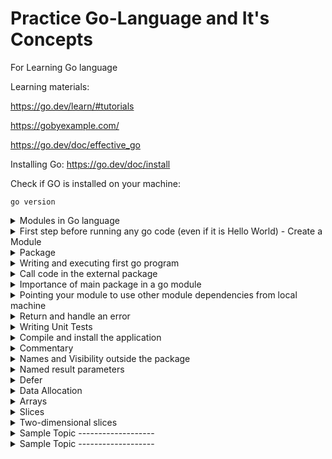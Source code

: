 # Practice Go-Language and It's Concepts
For Learning Go language

Learning materials:

https://go.dev/learn/#tutorials

https://gobyexample.com/

https://go.dev/doc/effective_go


Installing Go:
https://go.dev/doc/install

Check if GO is installed on your machine:
```
go version
```
<details>
<summary>Modules in Go language</summary>
Go code is grouped into packages, and packages are grouped into modules. Your module specifies dependencies needed to run your code, including the Go version and the set of other modules it requires.
In a module, you collect one or more related packages for a discrete and useful set of functions. For example, you might create a module with packages that have functions for doing financial analysis so that others writing financial applications can use your work. For more about developing modules, see [Developing and publishing modules.](https://go.dev/doc/modules/developing)https://go.dev/doc/modules/developing)
</details>



<details>
<summary>First step before running any go code (even if it is Hello World) - Create a Module</summary>
1. Target code must belong to a module.
  To create a module you need to run the mod init command
  
  example:
    
  ```
  go mod init module_path
  ```
  _**module_path:**_

  If you publish a module, this must be a path from which your module can be downloaded by Go tools. That would be your code's repository.

  * The go mod init command creates a go.mod file to track your code's dependencies.
</details>

<details>
<summary>Package</summary>
A package is a way to group functions, and it's made up of all the files in the same directory. for example: fmt is a package, which contains functions for formatting text, including printing to the console. This package is one of the standard library packages you got when you installed Go.

Example:

```
package main // declaration of a package

import "fmt" // Importing an external package

func main() {
    fmt.Println("Hello, World!")
}
```
</details>

<details>
<summary>Writing and executing first go program</summary>
Create a file hello.go file and paste below example code into hello.go file.

Example:

```
package main // declaration of a package

import "fmt" // Importing an external package

func main() {
    fmt.Println("Hello, World!")
}
```

In this code, you:

- _Declare a main package (a package is a way to group functions, and it's made up of all the files in the same directory)._
- _Import the popular fmt package, which contains functions for formatting text, including printing to the console. This package is one of the standard library packages you got when you installed Go._
- _Implement a main function to print a message to the console. A main function executes by default when you run the main package._
- 

**Run your code and see the greeting message:**
```
go run .
```
or
```
go run hello.go
```

**Output:**
```
Hello, World!
```
</details>

<details>

<summary>Call code in the external package</summary>
To create a package, we just need to declare the package name as the first statement of the file:

```
package main // declaration of a package
```
To call a method from another package in Go, you need to follow a few steps:

1. **Import the Package**: First, you need to import the package containing the method you want to call. You do this by including an import statement at the top of your Go source file.

2. **Use the Method**: Once the package is imported, you can access the method by prefixing it with the package name.

Here's a simple example to illustrate these steps:

Suppose you have a package named `utils` with a method called `PrintMessage()` defined in a file named `utils.go`:

```go
// utils.go
package utils

import "fmt"

func PrintMessage(message string) {
    fmt.Println(message)
}
```

Now, in another file, let's say `main.go`, you want to call the `PrintMessage()` method from the `utils` package:

```go
// main.go
package main

import "your-package-path/utils" // import the package

func main() {
    // Call the method from the utils package
    utils.PrintMessage("Hello, World!")
}
```

Make sure to replace `"your-package-path/utils"` with the correct import path to your `utils` package.

By importing the `utils` package and prefixing the method with the package name (`utils.PrintMessage()`), you can call the `PrintMessage()` method from the `utils` package in your `main` function.
</details>


<details>
  <summary>Importance of main package in a go module</summary>
  
  - In Go, the main package holds the entry point to your application. When you build a Go program, you compile it into an executable binary. This binary must contain a package called "main" with a special function called "main()". This function serves as the entry point of your program, meaning it's the first function executed when you run your compiled program.
  
  - The main package is crucial because it defines where the execution of your program begins. Without it, the Go compiler wouldn't know where to start executing your code. It's the backbone of any executable Go program.
  
  - Additionally, when you're working with Go modules, the main package often serves as a reference point for module dependencies. Other packages within your module might depend on functionality provided by the main package, or they might be dependencies of the main package itself. This hierarchical structure helps organize and manage the dependencies of your Go project.
</details>


<details>
  <summary>Pointing your module to use other module dependencies from local machine</summary>
  
  - For production use, you’d publish the example.com/greetings module from its repository (with a module path that reflected its published location), where Go tools could find it to download it. For now, because you haven't published the module yet, you need to adapt the example.com/hello module so it can find the example.com/greetings code on your local file system.
  - To do that, use the go mod edit command to edit the example.com/hello module to redirect Go tools from its module path (where the module isn't) to the local directory (where it is).

  Example:
      
        ```
        
        <home>/
         |-- greetings/
         |-- hello/
        
        ```
  
  Consider above two as modules you have.
    
      ```
  
        go mod edit -replace example.com/greetings=../greetings
        
    ```
  
  * We are saying that instead of downloding the greetings module from any repository, pick it from greetings directory which is parallel to hello directory (we are editing the go.mod of hello module)
  * The command specifies that example.com/greetings should be replaced with ../greetings for the purpose of locating the dependency. After you run the command, the go.mod file in the hello directory should include a replace directive as below:
    ```
    module example.com/hello

    go 1.16
    
    replace example.com/greetings => ../greetings
    ```

- From the command prompt in the hello directory, run the go mod tidy command to synchronize the example.com/hello module's dependencies, adding those required by the code, but not yet tracked in the module.
    ```
    go mod tidy
    ```

  * After the command completes, the example.com/hello module's go.mod file should look like this:
    ```
    module example.com/hello

    go 1.16
    
    replace example.com/greetings => ../greetings
    
    require example.com/greetings v0.0.0-00010101000000-000000000000

     ```
    * The command found the local code in the greetings directory, then added a require directive to specify that example.com/hello requires example.com/greetings. You created this dependency when you imported the greetings package in hello.go.
    * The number following the module path is a pseudo-version number -- a generated number used in place of a semantic version number (which the module doesn't have yet).

- To **reference a published module**, a go.mod file would typically omit the replace directive and use a require directive with a tagged version number at the end.
    ```
    require example.com/greetings v1.1.0
    ```
    
</details>

<details>
  <summary>Return and handle an error</summary>
Sample Code for returnin gerror:
  
  ```
    package greetings
    
    import (
        "errors"
        "fmt"
    )
    
    // Hello returns a greeting for the named person.
    func Hello(name string) (string, error) {
        // If no name was given, return an error with a message.
        if name == "" {
            return "", errors.New("empty name")
        }
    
        // If a name was received, return a value that embeds the name
        // in a greeting message.
        message := fmt.Sprintf("Hi, %v. Welcome!", name)
        return message, nil
    }
  ```

- Change the function so that it returns two values: a string and an error. Your caller will check the second value to see if an error occurred. (Any Go function can return multiple values.)
- Import the Go standard library errors package so you can use its errors.New function.
- Add an if statement to check for an invalid request (an empty string where the name should be) and return an error if the request is invalid. The errors.New function returns an error with your message inside.
- Add nil (meaning no error) as a second value in the successful return. That way, the caller can see that the function succeeded.

Sample code for handling Error:

```
  package main
  
  import (
      "fmt"
      "log"
  
      "example.com/greetings"
  )
  
  func main() {
      // Set properties of the predefined Logger, including
      // the log entry prefix and a flag to disable printing
      // the time, source file, and line number.
      log.SetPrefix("greetings: ")
      log.SetFlags(0)
  
      // Request a greeting message.
      message, err := greetings.Hello("")
      // If an error was returned, print it to the console and
      // exit the program.
      if err != nil {
          log.Fatal(err)
      }
  
      // If no error was returned, print the returned message
      // to the console.
      fmt.Println(message)
  }
```

- Configure the log package to print the command name ("greetings: ") at the start of its log messages, without a time stamp or source file information.
- Assign both of the Hello return values, including the error, to variables.
- Change the Hello argument from Gladys’s name to an empty string, so you can try out your error-handling code.
- Look for a non-nil error value. There's no sense continuing in this case.
- Use the functions in the standard library's log package to output error information. If you get an error, you use the log package's Fatal function to print the error and stop the program.
  
</details>

<details>
  <summary>Writing Unit Tests</summary>
  Go's built-in support for unit testing makes it easier to test as you go. Specifically, using naming conventions, Go's testing package, and the go test command, you can quickly write and execute tests.
  
  - Ending a file's name with **_test.go** tells the go test command that this file contains test functions. Better to create the test file parallel to the file for which you are writing unit tests.
    Example: In the greetings directory, create a file called **greetings_test.go**. (with respect to the modules created in examples given earlier)
  - Sample Unit Test:

    ```
      package greetings

      import (
          "testing"
          "regexp"
      )
      
      // TestHelloName calls greetings.Hello with a name, checking
      // for a valid return value.
      func TestHelloName(t *testing.T) {
          name := "Gladys"
          want := regexp.MustCompile(`\b`+name+`\b`)
          msg, err := Hello("Gladys")
          if !want.MatchString(msg) || err != nil {
              t.Fatalf(`Hello("Gladys") = %q, %v, want match for %#q, nil`, msg, err, want)
          }
      }
      
      // TestHelloEmpty calls greetings.Hello with an empty string,
      // checking for an error.
      func TestHelloEmpty(t *testing.T) {
          msg, err := Hello("")
          if msg != "" || err == nil {
              t.Fatalf(`Hello("") = %q, %v, want "", error`, msg, err)
          }
      }
    ```

      - Implement **test functions in the same package as the code** you're testing.
      - Create two test functions to test the greetings.Hello function. Test function names have the form _Test_**Name**, where **_Name_** says something about the specific test.
      - Test functions take a pointer to the testing package's **testing.T** _type_ as a **parameter**. You use this _parameter's _methods for reporting and logging from your test.
      - Implement two tests:
        - TestHelloName calls the Hello function, passing a name value with which the function should be able to return a valid response message. If the call returns an error or an unexpected response message (one that doesn't include the name you passed in), you use the t parameter's Fatalf method to print a message to the console and end execution.
        - TestHelloEmpty calls the Hello function with an empty string. This test is designed to confirm that your error handling works. If the call returns a non-empty string or no error, you use the t parameter's Fatalf method to print a message to the console and end execution.
       
    - At the command line in the greetings directory, run the ```go test``` command to execute the test. The go test command **executes test functions (whose names begin with Test) in test files (whose names end with _test.go)**. You can add the -v flag to get verbose output that lists all of the tests and their results.

      ```
      go test -v
      ```
  
</details>

<details>
  <summary>Compile and install the application</summary>
  
  - While the go run command is a useful shortcut for compiling and running a program when you're making frequent changes, it doesn't generate a binary executable.
  - Two additional commands for building code:
    - The **go build** command compiles the packages, along with their dependencies, but it doesn't install the results.
    - The **go install** command compiles and installs the packages.
  - From the command line in the hello directory, run the ```go build``` command **to compile the code into an executable**
  - From the command line in the hello directory, run the new hello executable to confirm that the code works.
    - On Linux or Mac: ```./hello```
    - On Windows: ```hello.exe```
  - You've compiled the application into an executable so you can run it. But to run it currently, your prompt needs either to be in the executable's directory, or to specify the executable's path. **How to install the application so that it can be run from anywhere**
  - Discover the Go install path, where the go command will install the current package. You can discover the install path by running the go list command, as in the following example:

    ```
    $ go list -f '{{.Target}}'
    ```
      - For example, the command's output might say /home/gopher/bin/hello, meaning that binaries are installed to /home/gopher/bin. You'll need this install directory in the next step.
  - Add the Go install directory to your system's shell path.
    - On Linux or Mac: ```export PATH=$PATH:/path/to/your/install/directory```
    - On Windows: ```set PATH=%PATH%;C:\path\to\your\install\directory```
  - As an alternative, if you already have a directory like $HOME/bin in your shell path and you'd like to install your Go programs there, you can change the install target by setting the GOBIN variable using the go env command:
    ```
    #Mac or Linux
    go env -w GOBIN=/path/to/your/bin
    ```

    or

    ```
    # Windows
    go env -w GOBIN=C:\path\to\your\bin
    ```

  - Once you've updated the shell path, run the go install command to compile and install the package.
    ```
    go install
    ```

- Run your application by simply typing its name. To make this interesting, open a new command prompt and run the hello executable name in some other directory.
  ```
  $ hello
  map[Darrin:Hail, Darrin! Well met! Gladys:Great to see you, Gladys! Samantha:Hail, Samantha! Well met!]
  ```
</details>

<details>
  <summary>Commentary</summary>

  - Go provides C-style /* */ block comments and C++-style // line comments.
  - Comments that appear before top-level declarations, with no intervening newlines, are considered to document the declaration itself. These “doc comments” are the primary documentation for a given Go package or command
  
</details>

<details>
  <summary>Names and Visibility outside the package</summary>

  - Names are as important in Go as in any other language. They even have semantic effect: the visibility of a name outside a package is determined by whether its first character is upper case. It's therefore worth spending a little time talking about naming conventions in Go programs.
  
</details>

<details>
  <summary>Named result parameters</summary>

  - The return or result "parameters" of a Go function can be given names and used as regular variables, just like the incoming parameters. When named, they are initialized to the zero values for their types when the function begins; if the function executes a return statement with no arguments, the current values of the result parameters are used as the returned values.

  - The names are not mandatory but they can make code shorter and clearer: they're documentation. If we name the results of nextInt it becomes obvious which returned int is which.
  ```
  func nextInt(b []byte, pos int) (value, nextPos int) {}
  ```
  
  Because named results are initialized and tied to an unadorned return, they can simplify as well as clarify. Here's a version of io.ReadFull that uses them well:

  ```
  func ReadFull(r Reader, buf []byte) (n int, err error) {
      for len(buf) > 0 && err == nil {
          var nr int
          nr, err = r.Read(buf)
          n += nr
          buf = buf[nr:]
      }
      return
  }
  ```
</details>

<details>
  <summary>Defer</summary>

 - Go's defer statement schedules a function call (the deferred function) to be run immediately before the function executing the defer returns. It's an unusual but effective way to deal with situations such as resources that must be released regardless of which path a function takes to return. The canonical examples are unlocking a mutex or closing a file.
 - Two Advantages:
   - you will **never forget** to perform the action which you have have deferred.Example closing the file
   - function call which has been deferred **sits close** to the code where it was decided that it has to be peformed. Example defer ```file.close()``` this bit of code will sit near to ```file.open()```
 - The arguments to the deferred function (which include the receiver if the function is a method) are **evaluated when the defer executes**, not when the call executes. Besides avoiding worries about variables changing values as the function executes, this means that a **single deferred call site can defer multiple function executions**.
 - Deferred functions are **executed in LIFO order**
  
</details>

<details>
  <summary>Data Allocation</summary>

  Go has two allocation primitives, the built-in functions new and make. They do different things and apply to different types,
  - Data Allocatoin with **new**
    - It does **not initialize the memory**
    - It only zeros it i.e. new(T) allocates zeroed storage for a new item of type T and returns its address , a value of type *T. In Go terminology, it **returns a pointer to a newly allocated zero value of type T**.
    - zero value of each type can be used without further initialization.
    - For example, the documentation for bytes.Buffer states that "the zero value for Buffer is an empty buffer ready to use."
    - unlike in C, it's perfectly OK to return the address of a local variable; the storage associated with the variable survives after the function returns.
    - **composite literls?**
  - Allocation with **make**
    - The built-in function make(T, args) serves a purpose different from new(T). It **creates slices, maps, and channels only**, and it **returns an initialized (not zeroed) value of type T (not *T)**.
    - The reason for the distinction is that these three types represent, under the covers, references to data structures that must be initialized before use. **A slice, for example, is a three-item descriptor containing a pointer to the data (inside an array), the length, and the capacity, and until those items are initialized, the slice is nil**.
    - For slices, maps, and channels, make initializes the internal data structure and prepares the value for use.
    - Remember that make applies only to maps, slices and channels and does not return a pointer. To obtain an explicit pointer allocate with new or take the address of a variable explicitly.

</details>


<details>
  <summary>Arrays</summary>

  - Arrays are useful when planning the detailed layout of memory and sometimes can help avoid allocation, but primarily they are a building block for slices, the subject of the next section. To lay the foundation for that topic, here are a few words about arrays.

  - There are major differences between the ways arrays work in Go and C. In Go,
    - Arrays are values. Assigning one array to another copies all the elements.
    - In particular, if you pass an array to a function, it will receive a copy of the array, not a pointer to it.
    - The size of an array is part of its type. The types [10]int and [20]int are distinct.
     
</details>

<details>
  <summary>Slices</summary>
  
  - Slices wrap arrays to give a more general, powerful, and convenient interface to sequences of data. Except for items with explicit dimension such as transformation matrices, most array programming in Go is done with slices rather than simple arrays.
  - Slices **hold references to an underlying array**, and if you assign one slice to another, both refer to the same array.
  - If a function takes a slice argument, **changes it makes to the elements of the slice will be visible to the caller**, _analogous to passing a pointer to the underlying array_.
  - A Read function can therefore accept a slice argument rather than a pointer and a count; **the length within the slice sets an upper limit of how much data to read**.
  - Here is the signature of the Read method of the File type in package os:
    ```
    func (f *File) Read(buf []byte) (n int, err error)
    ```
    The method returns the number of bytes read and an error value, if any. To read into the first 32 bytes of a larger buffer buf, slice (here used as a verb) the buffer.
    ```
    n, err := f.Read(buf[0:32])
    ```
  - The length of a slice may be changed as long as it still fits within the limits of the underlying array; just assign it to a slice of itself.
  - The capacity of a slice, accessible by the built-in function cap, reports the maximum length the slice may assume.

    Example:
    ```
    make([]int, 10, 100) // it creates slice of type int, size 10 and capacity 100
    make([]int, 10) // it creates slice of type int and size 10. capacity can be omitted.
    ```
  
</details>

<details>
  <summary>Two-dimensional slices</summary>

  - Go's arrays and slices are one-dimensional. To create the equivalent of a 2D array or slice, it is necessary to define an array-of-arrays or slice-of-slices, like this:
    ```
    type Transform [3][3]float64  // A 3x3 array, really an array of arrays.
    type LinesOfText [][]byte     // A slice of byte slices.
    ```
  - 
  
</details>





<details>
  <summary>Sample Topic  -------------------</summary>
  
</details>
<details>
  <summary>Sample Topic  -------------------</summary>
  
</details>
